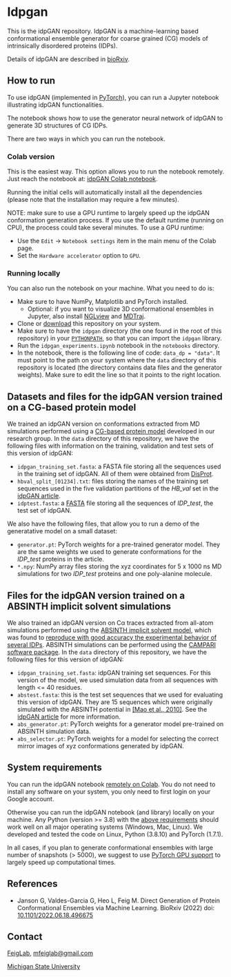 # Idpgan

This is the idpGAN repository. IdpGAN is a machine-learning based conformational ensemble generator for coarse grained (CG) models of intrinsically disordered proteins (IDPs).

Details of idpGAN are described in [bioRxiv](https://www.biorxiv.org/content/10.1101/2022.06.18.496675v1).

## How to run

To use idpGAN (implemented in [PyTorch](https://pytorch.org)), you can run a Jupyter notebook illustrating idpGAN functionalities.

The notebook shows how to use the generator neural network of idpGAN to generate 3D structures of CG IDPs.

There are two ways in which you can run the notebook.

### Colab version

This is the easiest way. This option allows you to run the notebook remotely. Just reach the notebook at: [idpGAN Colab notebook](https://colab.research.google.com/github/feiglab/idpgan/blob/main/notebooks/idpgan_experiments.ipynb).

Running the initial cells will automatically install all the dependencies (please note that the installation may require a few minutes).

NOTE: make sure to use a GPU runtime to largely speed up the idpGAN conformation generation process. If you use the default runtime (running on CPU), the process could take several minutes. To use a GPU runtime:
  - Use the `Edit` -> `Notebook settings` item in the main menu of the Colab page.
  - Set the `Hardware accelerator` option to `GPU`.

### Running locally

You can also run the notebook on your machine. What you need to do is:
  - Make sure to have NumPy, Matplotlib and PyTorch installed.
    - Optional: if you want to visualize 3D conformational ensembles in Jupyter, also install [NGLview](https://github.com/nglviewer/nglview) and [MDTraj](https://github.com/mdtraj/mdtraj).
  - Clone or [download](https://github.com/feiglab/idpgan/archive/refs/heads/main.zip) this repository on your system.
  - Make sure to have the `idpgan` directory (the one found in the root of this repository) in your [`PYTHONPATH`](https://docs.python.org/3/using/cmdline.html#envvar-PYTHONPATH), so that you can import the `idpgan` library.
  - Run the `idpgan_experiments.ipynb` notebook in the `notebooks` directory.
  - In the notebook, there is the following line of code: `data_dp = "data"`. It must point to the path on your system where the `data` directory of this repository is located (the directory contains data files and the generator weights). Make sure to edit the line so that it points to the right location.

## Datasets  and files for the idpGAN version trained on a CG-based protein model

We trained an idpGAN version on conformations extracted from MD simulations performed using a [CG-based protein model](https://www.biorxiv.org/content/10.1101/2022.08.19.504518v1) developed in our research group. In the `data` directory of this repository, we have the following files with information on the training, validation and test sets of this version of idpGAN:
  - `idpgan_training_set.fasta`: a FASTA file storing all the sequences used in the training set of idpGAN. All of them were obtained from [DisProt](https://disprot.org).
  - `hbval_split_[01234].txt`: files storing the names of the training set sequences used in the five validation partitions of the *HB_val* set in the [idpGAN article](https://www.biorxiv.org/content/10.1101/2022.06.18.496675v1).
  - `idptest.fasta`: a [FASTA](https://en.wikipedia.org/wiki/FASTA_format) file storing all the sequences of *IDP_test*, the test set of idpGAN.

We also have the following files, that allow you to run a demo of the generatative model on a small dataset:
  - `generator.pt`: PyTorch weights for a pre-trained generator model. They are the same weights we used to generate conformations for the *IDP_test* proteins in the article.
  - `*.npy`: NumPy array files storing the xyz coordinates for 5 x 1000 ns MD simulations for two *IDP_test* proteins and one poly-alanine molecule.
  
## Files for the idpGAN version trained on a ABSINTH implicit solvent simulations

We also trained an idpGAN version on Cα traces extracted from all-atom simulations performed using the [ABSINTH implicit solvent model](https://pubmed.ncbi.nlm.nih.gov/18506808/), which was found to [reproduce with good accuracy the experimental behavior of several IDPs](https://pubmed.ncbi.nlm.nih.gov/29805999/). ABSINTH simulations can be performed using the [CAMPARI software package](https://campari.sourceforge.net/V4/index.html). In the `data` directory of this repository, we have the following files for this version of idpGAN:
 - `idpgan_training_set.fasta`: idpGAN training set sequences. For this version of the model, we used simulation data from all sequences with length <= 40 residues.
 - `abstest.fasta`: this is the test set sequences that we used for evaluating this version of idpGAN. They are 15 sequences which were originally simulated with the ABSINTH potential in [[Mao et al., 2010]](https://pubmed.ncbi.nlm.nih.gov/20404210/). See the [idpGAN article](https://www.biorxiv.org/content/10.1101/2022.06.18.496675v1) for more information.
 - `abs_generator.pt`: PyTorch weights for a generator model pre-trained on ABSINTH simulation data.
 - `abs_selector.pt`: PyTorch weights for a model for selecting the correct mirror images of xyz conformations generated by idpGAN.
  
## System requirements

You can run the idpGAN notebook [remotely on Colab](https://colab.research.google.com/github/feiglab/idpgan/blob/main/notebooks/idpgan_experiments.ipynb). You do not need to install any software on your system, you only need to first login on your Google account.

Otherwise you can run the idpGAN notebook (and library) locally on your machine. Any Python (version >= 3.8) with the [above requirements](#running-locally) should work well on all major operating systems (Windows, Mac, Linux). We developed and tested the code on Linux, Python (3.8.10) and PyTorch (1.7.1).

In all cases, if you plan to generate conformational ensembles with large number of snapshots (> 5000), we suggest to use [PyTorch GPU support](https://wandb.ai/wandb/common-ml-errors/reports/How-To-Use-GPU-with-PyTorch---VmlldzozMzAxMDk) to largely speed up computational times.
  
## References

- Janson G, Valdes-Garcia G, Heo L, Feig M. Direct Generation of Protein Conformational Ensembles via Machine Learning.
BioRxiv (2022) doi: [10.1101/2022.06.18.496675](https://www.biorxiv.org/content/10.1101/2022.06.18.496675v1.article-info)

## Contact

[FeigLab](https://feig.bch.msu.edu), mfeiglab@gmail.com

[Michigan State University](https://msu.edu)
